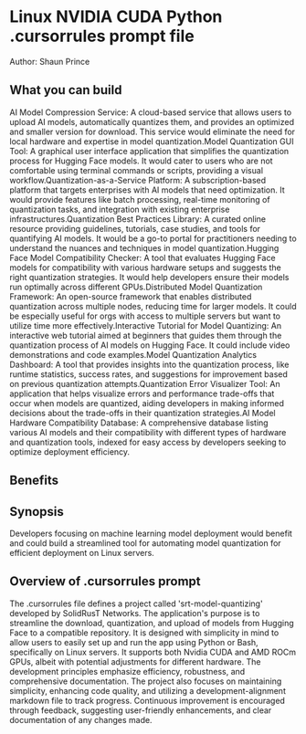 # Linux NVIDIA CUDA Python .cursorrules prompt file

Author: Shaun Prince

## What you can build
AI Model Compression Service: A cloud-based service that allows users to upload AI models, automatically quantizes them, and provides an optimized and smaller version for download. This service would eliminate the need for local hardware and expertise in model quantization.Model Quantization GUI Tool: A graphical user interface application that simplifies the quantization process for Hugging Face models. It would cater to users who are not comfortable using terminal commands or scripts, providing a visual workflow.Quantization-as-a-Service Platform: A subscription-based platform that targets enterprises with AI models that need optimization. It would provide features like batch processing, real-time monitoring of quantization tasks, and integration with existing enterprise infrastructures.Quantization Best Practices Library: A curated online resource providing guidelines, tutorials, case studies, and tools for quantifying AI models. It would be a go-to portal for practitioners needing to understand the nuances and techniques in model quantization.Hugging Face Model Compatibility Checker: A tool that evaluates Hugging Face models for compatibility with various hardware setups and suggests the right quantization strategies. It would help developers ensure their models run optimally across different GPUs.Distributed Model Quantization Framework: An open-source framework that enables distributed quantization across multiple nodes, reducing time for larger models. It could be especially useful for orgs with access to multiple servers but want to utilize time more effectively.Interactive Tutorial for Model Quantizing: An interactive web tutorial aimed at beginners that guides them through the quantization process of AI models on Hugging Face. It could include video demonstrations and code examples.Model Quantization Analytics Dashboard: A tool that provides insights into the quantization process, like runtime statistics, success rates, and suggestions for improvement based on previous quantization attempts.Quantization Error Visualizer Tool: An application that helps visualize errors and performance trade-offs that occur when models are quantized, aiding developers in making informed decisions about the trade-offs in their quantization strategies.AI Model Hardware Compatibility Database: A comprehensive database listing various AI models and their compatibility with different types of hardware and quantization tools, indexed for easy access by developers seeking to optimize deployment efficiency.

## Benefits


## Synopsis
Developers focusing on machine learning model deployment would benefit and could build a streamlined tool for automating model quantization for efficient deployment on Linux servers.

## Overview of .cursorrules prompt
The .cursorrules file defines a project called 'srt-model-quantizing' developed by SolidRusT Networks. The application's purpose is to streamline the download, quantization, and upload of models from Hugging Face to a compatible repository. It is designed with simplicity in mind to allow users to easily set up and run the app using Python or Bash, specifically on Linux servers. It supports both Nvidia CUDA and AMD ROCm GPUs, albeit with potential adjustments for different hardware. The development principles emphasize efficiency, robustness, and comprehensive documentation. The project also focuses on maintaining simplicity, enhancing code quality, and utilizing a development-alignment markdown file to track progress. Continuous improvement is encouraged through feedback, suggesting user-friendly enhancements, and clear documentation of any changes made.

